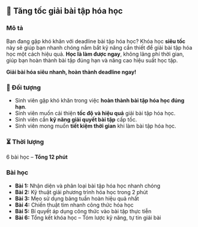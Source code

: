 ## 📌 Tăng tốc giải bài tập hóa học

### Mô tả  
Bạn đang gặp khó khăn với deadline bài tập hóa học? Khóa học **siêu tốc** này sẽ giúp bạn nhanh chóng nắm bắt kỹ năng cần thiết để giải bài tập hóa học một cách hiệu quả. **Học là làm được ngay**, không lãng phí thời gian, giúp bạn hoàn thành bài tập đúng hạn và nâng cao hiệu suất học tập.  

**Giải bài hóa siêu nhanh, hoàn thành deadline ngay!**

### 🎯 Đối tượng  
- Sinh viên gặp khó khăn trong việc **hoàn thành bài tập hóa học đúng hạn**.  
- Sinh viên muốn cải thiện **tốc độ và hiệu quả** giải bài tập hóa học.  
- Sinh viên cần **kỹ năng giải quyết bài tập** cấp tốc.  
- Sinh viên mong muốn **tiết kiệm thời gian** khi làm bài tập hóa học.  

### ⏳ Thời lượng  
6 bài học – **Tổng 12 phút**

### Bài học  
- **Bài 1:** Nhận diện và phân loại bài tập hóa học nhanh chóng  
- **Bài 2:** Kỹ thuật giải phương trình hóa học trong 2 phút  
- **Bài 3:** Mẹo sử dụng bảng tuần hoàn hiệu quả nhất  
- **Bài 4:** Chiến thuật tìm nhanh công thức hóa học  
- **Bài 5:** Bí quyết áp dụng công thức vào bài tập thực tiễn  
- **Bài 6:** Tổng kết khóa học – Tóm lược kỹ năng, tự tin giải bài